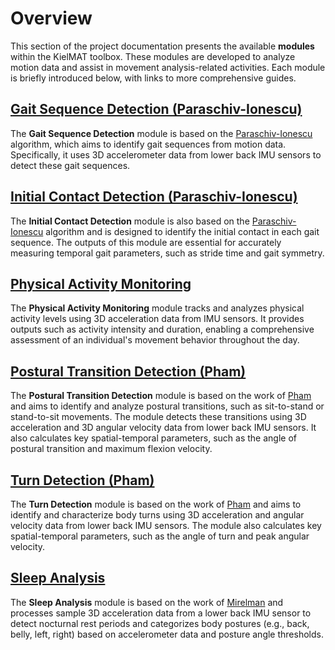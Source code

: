 # Overview

This section of the project documentation presents the available **modules** within the KielMAT toolbox. These modules are developed to analyze motion data and assist in movement analysis-related activities. Each module is briefly introduced below, with links to more comprehensive guides.


## [Gait Sequence Detection (Paraschiv-Ionescu)](gsd.md)

The **Gait Sequence Detection** module is based on the [Paraschiv-Ionescu](https://ieeexplore.ieee.org/document/9176281) algorithm, which aims to identify gait sequences from motion data. Specifically, it uses 3D accelerometer data from lower back IMU sensors to detect these gait sequences.


## [Initial Contact Detection (Paraschiv-Ionescu)](icd.md)

The **Initial Contact Detection** module is also based on the [Paraschiv-Ionescu](https://ieeexplore.ieee.org/document/9176281) algorithm and is designed to identify the initial contact in each gait sequence. The outputs of this module are essential for accurately measuring temporal gait parameters, such as stride time and gait symmetry.

## [Physical Activity Monitoring](pam.md)

The **Physical Activity Monitoring** module tracks and analyzes physical activity levels using 3D acceleration data from IMU sensors. It provides outputs such as activity intensity and duration, enabling a comprehensive assessment of an individual's movement behavior throughout the day.

## [Postural Transition Detection (Pham)](ptd.md)

The **Postural Transition Detection** module is based on the work of [Pham](https://www.frontiersin.org/journals/neurology/articles/10.3389/fneur.2018.00652/full) and aims to identify and analyze postural transitions, such as sit-to-stand or stand-to-sit movements. The module detects these transitions using 3D acceleration and 3D angular velocity data from lower back IMU sensors. It also calculates key spatial-temporal parameters, such as the angle of postural transition and maximum flexion velocity.

## [Turn Detection (Pham)](td.md)

The **Turn Detection** module is based on the work of [Pham](https://pubmed.ncbi.nlm.nih.gov/28443059/) and aims to identify and characterize body turns using 3D acceleration and angular velocity data from lower back IMU sensors. The module also calculates key spatial-temporal parameters, such as the angle of turn and peak angular velocity.

## [Sleep Analysis](sa.md)

The **Sleep Analysis** module is based on the work of [Mirelman](https://pubmed.ncbi.nlm.nih.gov/32080891/) and processes sample 3D acceleration data from a lower back IMU sensor to detect nocturnal rest periods and categorizes body postures (e.g., back, belly, left, right) based on accelerometer data and posture angle thresholds.